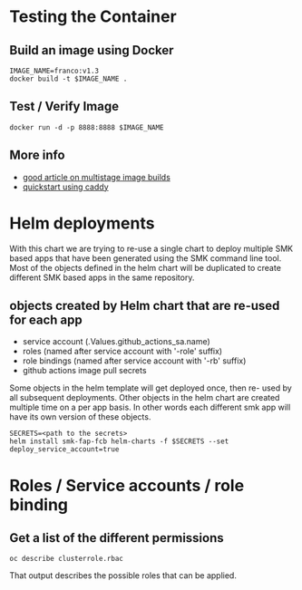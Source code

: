 # Testing the Container

## Build an image using Docker
```
IMAGE_NAME=franco:v1.3
docker build -t $IMAGE_NAME .
```

## Test / Verify Image

`docker run -d -p 8888:8888 $IMAGE_NAME`

## More info

* [good article on multistage image builds](https://medium.com/trendyol-tech/how-we-reduce-node-docker-image-size-in-3-steps-ff2762b51d5a)
* [quickstart using caddy](https://caddyserver.com/docs/quick-starts/static-files)

# Helm deployments

With this chart we are trying to re-use a single chart to deploy multiple SMK based apps that have been generated using the SMK command line tool.  Most of the objects defined in the helm chart will be duplicated to create different SMK based apps in the same 
repository.

## objects created by Helm chart that are re-used for each app

* service account (.Values.github_actions_sa.name)
* roles (named after service account with '-role' suffix)
* role bindings (named after service account with '-rb' suffix)
* github actions image pull secrets




Some objects in the helm template will get deployed once, then re-
used by all subsequent deployments.  Other objects in the helm 
chart are created multiple time on a per app basis.  In other words
each different smk app will have its own version of these objects.



```
SECRETS=<path to the secrets>
helm install smk-fap-fcb helm-charts -f $SECRETS --set deploy_service_account=true
```

# Roles / Service accounts / role binding

## Get a list of the different permissions

`oc describe clusterrole.rbac`

That output describes the possible roles that can be applied.  

